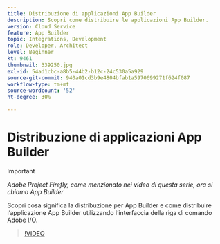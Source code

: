 ```yaml
---
title: Distribuzione di applicazioni App Builder
description: Scopri come distribuire le applicazioni App Builder.
version: Cloud Service
feature: App Builder
topic: Integrations, Development
role: Developer, Architect
level: Beginner
kt: 9461
thumbnail: 339250.jpg
exl-id: 54ad1cbc-a8b5-44b2-b12c-24c530a5a929
source-git-commit: 940a01cd3b9e4804bfab1a5970699271f624f087
workflow-type: tm+mt
source-wordcount: '52'
ht-degree: 30%

---
```


# Distribuzione di applicazioni App Builder

>[!IMPORTANT]
>
> _Adobe Project Firefly, come menzionato nei video di questa serie, ora si chiama App Builder_

Scopri cosa significa la distribuzione per App Builder e come distribuire l’applicazione App Builder utilizzando l’interfaccia della riga di comando Adobe I/O.

>[!VIDEO](https://video.tv.adobe.com/v/339250/?quality=12&learn=on)
